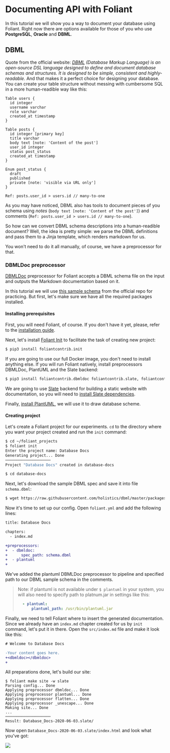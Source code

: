 # Documenting API with Foliant

In this tutorial we will show you a way to document your database using Foliant. Right now there are options available for those of you who use **PostgreSQL**, **Oracle** and **DBML**.

## DBML

Quote from the official website: *[DBML](https://dbml.org) (Database Markup Language) is an open-source DSL language designed to define and document database schemas and structures. It is designed to be simple, consistent and highly-readable.* And that makes it a perfect choice for designing your database. You can create your table structure without messing with cumbersome SQL in a more human-readible way like this:

```
Table users {
  id integer
  username varchar
  role varchar
  created_at timestamp
}

Table posts {
  id integer [primary key]
  title varchar
  body text [note: 'Content of the post']
  user_id integer
  status post_status
  created_at timestamp
}

Enum post_status {
  draft
  published
  private [note: 'visible via URL only']
}

Ref: posts.user_id > users.id // many-to-one
```

As you may have noticed, DBML also has tools to document pieces of you schema using *notes* (`body text [note: 'Content of the post']`) and comments (`Ref: posts.user_id > users.id // many-to-one`).

So how can we convert DBML schema descriptions into a human-readible document? Well, the idea is pretty simple: we parse the DBML definitions and pass them to a Jinja template, which renders markdown for us.

You won't need to do it all manually, of course, we have a preprocessor for that.

### DBMLDoc preprocessor

[DBMLDoc](https://foliant-docs.github.io/docs/preprocessors/dbmldoc/) preprocessor for Foliant accepts a DBML schema file on the input and outputs the Markdown documentation based on it.

In this tutorial we will use [this sample schema](https://github.com/holistics/dbml/blob/master/packages/dbml-core/__tests__/parser/dbml-parse/input/general_schema.in.dbml) from the official repo for practicing. But first, let's make sure we have all the required packages installed.

#### Installing prerequisites

First, you will need Foliant, of course. If you don't have it yet, please, refer to the [installation guide](https://foliant-docs.github.io/docs/installation/).

Next, let's install [Foliant Init](https://github.com/foliant-docs/foliantcontrib.init/) to facilitate the task of creating new project:

```bash
$ pip3 install foliantcontrib.init
```

If you are going to use our full Docker image, you don't need to install anything else. If you will run Foliant natively, install preprocessors DBMLDoc, PlantUML and the Slate backend:

```bash
$ pip3 install foliantcontrib.dbmldoc foliantcontrib.slate, foliantcontrib.plantuml
```

We are going to use [Slate](https://github.com/slatedocs/slate) backend for building a static website with documentation, so you will need to [install Slate dependencies](https://github.com/slatedocs/slate/wiki/Using-Slate-Natively).

Finally, [install PlantUML](https://plantuml.com/ru/starting), we will use it to draw database scheme.

#### Creating project

Let's create a Foliant project for our experiments. `cd` to the directory where you want your project created and run the `init` command:

```bash
$ cd ~/foliant_projects
$ foliant init
Enter the project name: Database Docs
Generating project... Done
────────────────────
Project "Database Docs" created in database-docs

$ cd database-docs
```

Next, let's download the sample DBML spec and save it into file `schema.dbml`:

```bash
$ wget https://raw.githubusercontent.com/holistics/dbml/master/packages/dbml-core/__tests__/parser/dbml-parse/input/general_schema.in.dbml -O schema.dbml
```

Now it's time to set up our config. Open `foliant.yml` and add the following lines:

```diff
title: Database Docs

chapters:
  - index.md

+preprocessors:
+  - dbmldoc:
+      spec_path: schema.dbml
+  - plantuml
+
```

We've added the plantuml DBMLDoc preprocessor to pipeline and specified path to our DBML sample schema in the comments.

> Note: if plantuml is not available under `$ plantuml` in your system, you will also need to specify path to platnum.jar in settings like this:
> ```yaml
>   - plantuml:
>       plantuml_path: /usr/bin/plantuml.jar
> ```


Finally, we need to tell Foliant where to insert the generated documentation. Since we already have an `index.md` chapter created for us by `init` command, let's put it in there. Open the `src/index.md` file and make it look like this:

```diff
# Welcome to Database Docs

-Your content goes here.
+<dbmldoc></dbmldoc>
+
```

All preparations done, let's build our site:

```
$ foliant make site -w slate
Parsing config... Done
Applying preprocessor dbmldoc... Done
Applying preprocessor plantuml... Done
Applying preprocessor flatten... Done
Applying preprocessor _unescape... Done
Making site... Done
...
────────────────────
Result: Database_Docs-2020-06-03.slate/
```

Now open `Database_Docs-2020-06-03.slate/index.html` and look what you've got:

![](img/dbml.png)
